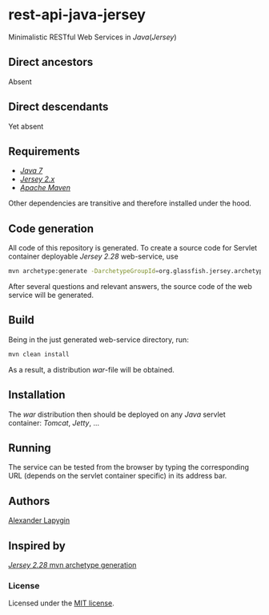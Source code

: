 # rest-api-java-jersey

Minimalistic RESTful Web Services in *Java*(*Jersey*)

## Direct ancestors

Absent

## Direct descendants

Yet absent

## Requirements

* [*Java 7*](https://www.oracle.com/technetwork/java/javase/downloads/java-archive-downloads-javase7-521261.html)
* [*Jersey 2.x*](https://jersey.github.io/)
* [*Apache Maven*](https://maven.apache.org/)

Оther dependencies are transitive and therefore installed under the hood.

## Code generation

All code of this repository is generated.
To create a source code for Servlet container deployable *Jersey 2.28* web-service,
use

```sh
mvn archetype:generate -DarchetypeGroupId=org.glassfish.jersey.archetypes -DarchetypeArtifactId=jersey-quickstart-webapp -DarchetypeVersion=2.28
```

After several questions and relevant answers, the source code of the web
service will be generated.

## Build

Being in the just generated web-service directory, run:

```sh
mvn clean install
```

As a result, a distribution *war*-file will be obtained.

## Installation

The *war* distribution then should be deployed on any *Java* servlet
container: *Tomcat*, *Jetty*, ...

## Running

The service can be tested from the browser by typing the corresponding URL
(depends on the servlet container specific) in its address bar.

## Authors

[Alexander Lapygin](https://github.com/AlexanderLapygin)

## Inspired by

[*Jersey 2.28* mvn archetype generation](https://jersey.github.io/download.html)

### License

Licensed under the [MIT license](./LICENSE). 

